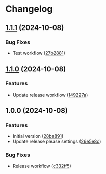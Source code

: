 # Changelog

## [1.1.1](https://github.com/WoHinDu/AI-Project-Brief/compare/v1.1.0...v1.1.1) (2024-10-08)


### Bug Fixes

* Test workflow ([27b2881](https://github.com/WoHinDu/AI-Project-Brief/commit/27b288132425d11eb5f68061e737057b253e8d00))

## [1.1.0](https://github.com/WoHinDu/AI-Project-Brief/compare/v1.0.0...v1.1.0) (2024-10-08)


### Features

* Update release workflow ([149227a](https://github.com/WoHinDu/AI-Project-Brief/commit/149227afabd9c52cba88370c7ac76751ae6e0fb3))

## 1.0.0 (2024-10-08)


### Features

* Initial version ([28ba891](https://github.com/WoHinDu/AI-Project-Brief/commit/28ba8913ac1f246269954ad131d7ae0d72b5317d))
* Update release please settings ([26e5e8c](https://github.com/WoHinDu/AI-Project-Brief/commit/26e5e8cbbce922ecbfced8e91b974623020dad98))


### Bug Fixes

* Release workflow ([c332ff5](https://github.com/WoHinDu/AI-Project-Brief/commit/c332ff50507c5b5c081979b9ada9e239365d59e1))
